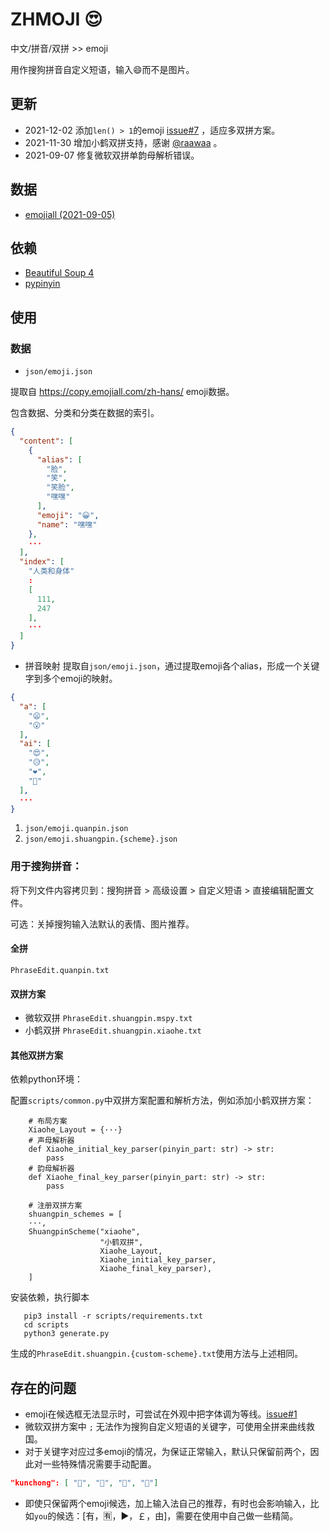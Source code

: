 # ZHMOJI 😍
中文/拼音/双拼 >> emoji

用作搜狗拼音自定义短语，输入😄而不是图片。
## 更新
- 2021-12-02 添加`len() > 1`的emoji [issue#7](https://github.com/yuhangch/zhmoji/issues/7) ，适应多双拼方案。
- 2021-11-30 增加小鹤双拼支持，感谢 [@raawaa](https://github.com/raawaa) 。
- 2021-09-07 修复微软双拼单韵母解析错误。
## 数据
- [emojiall (2021-09-05)](https://copy.emojiall.com/zh-hans/)

## 依赖
- [Beautiful Soup 4](https://www.crummy.com/software/BeautifulSoup/bs4/doc/)
- [pypinyin](https://github.com/mozillazg/python-pinyin)

## 使用

### 数据
- `json/emoji.json` 

提取自 https://copy.emojiall.com/zh-hans/ emoji数据。

包含数据、分类和分类在数据的索引。
```json lines
{
  "content": [
    {
      "alias": [
        "脸",
        "笑",
        "笑脸",
        "嘿嘿"
      ],
      "emoji": "😀",
      "name": "嘿嘿"
    },
    ···
  ],
  "index": [
    "人类和身体"
    :
    [
      111,
      247
    ],
    ···
  ]
}
```
- 拼音映射
提取自`json/emoji.json`，通过提取emoji各个alias，形成一个关键字到多个emoji的映射。
```json lines
{
  "a": [
    "😦",
    "😮"
  ],
  "ai": [
    "😍",
    "😥",
    "❤",
    "💓"
  ],
  ···
}
```
1. `json/emoji.quanpin.json`
2. `json/emoji.shuangpin.{scheme}.json`


### 用于搜狗拼音：
将下列文件内容拷贝到：搜狗拼音 > 高级设置 > 自定义短语 > 直接编辑配置文件。

可选：关掉搜狗输入法默认的表情、图片推荐。
#### 全拼
`PhraseEdit.quanpin.txt`

#### 双拼方案

- 微软双拼 `PhraseEdit.shuangpin.mspy.txt`
- 小鹤双拼 `PhraseEdit.shuangpin.xiaohe.txt`

#### 其他双拼方案

依赖python环境：

配置`scripts/common.py`中双拼方案配置和解析方法，例如添加小鹤双拼方案：
```
    # 布局方案
    Xiaohe_Layout = {···}
    # 声母解析器
    def Xiaohe_initial_key_parser(pinyin_part: str) -> str:
        pass
    # 韵母解析器    
    def Xiaohe_final_key_parser(pinyin_part: str) -> str:
        pass
    
    # 注册双拼方案
    shuangpin_schemes = [
    ···,
    ShuangpinScheme("xiaohe",
                    "小鹤双拼",
                    Xiaohe_Layout,
                    Xiaohe_initial_key_parser,
                    Xiaohe_final_key_parser),
    ]
```
安装依赖，执行脚本
```shell
   pip3 install -r scripts/requirements.txt
   cd scripts
   python3 generate.py
```
生成的`PhraseEdit.shuangpin.{custom-scheme}.txt`使用方法与上述相同。

## 存在的问题

- emoji在候选框无法显示时，可尝试在外观中把字体调为等线。[issue#1](https://github.com/yuhangch/zhmoji/issues/1)
- 微软双拼方案中 `;` 无法作为搜狗自定义短语的关键字，可使用全拼来曲线救国。
- 对于关键字对应过多emoji的情况，为保证正常输入，默认只保留前两个，因此对一些特殊情况需要手动配置。
```json lines
"kunchong": [ "🦋", "🐞", "🦟", "🦗"]
```
- 即使只保留两个emoji候选，加上输入法自己的推荐，有时也会影响输入，比如`you`的候选：[有，🈶，▶，￡，由]，需要在使用中自己做一些精简。